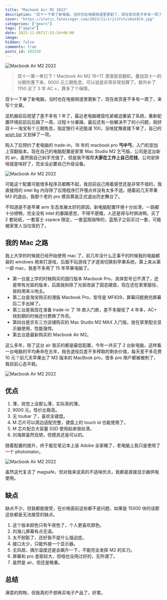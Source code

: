 ```yaml
---
title: "Macbook Air M2 2022"
description: "双十一下单了新电脑，当时也在电报频道里更新了，现在收货差不多有一周了，来写个文章。"
cover: "https://static.fatesinger.com/2023/11/irjc1fvtxz6at8l9.jpg"
categories: ["gears"]
tags: ["apple"]
date: 2023-11-06T17:53:54+08:00
image:
hidden: false
comments: true
posts_id: 102558
---
```


![Macbook Air M2 2022](//static.fatesinger.com/2023/11/irjc1fvtxz6at8l9.jpg)

> 双十一第一单已下！Macbook Air M2 16+1T 港澳版官翻机，叠加双十一的分期优惠下来，9000 元三期免息，可以说是非常非常划算了。额外补了 1150 买了 3 年 AC +，算多了个保障。

双十一下单了新电脑，当时也在电报频道里更新了，现在收货差不多有一周了，来写个文章。

这机器前后观望了差不多有 1 年了，最近老电脑硬盘吃紧被迫重装了系统，重新配置环境前前后后搞了一周，过程十分暴躁，最后还有一些解决不了的小问题，刚好双十一淘宝有个三期免息，指定银行卡还能减 100，没啥犹豫直接下单了，自己的 [wish list](/gears) 又划掉了一项。

购入了后预约了老电脑的 trade-in，18 年的 macbook pro **丐中丐**，入门机型加上官翻版本。现在自己的电脑配置是家里 Mac Studio M2 乞丐版，公司是这台新的 air，虽然我自己剁手充值了，但是我不推荐**大家在工作上自己花钱**，公司安排啥就是啥好了，完全没必要自己升级设备。

![Macbook Air M2 2022](//static.fatesinger.com/2023/11/6kpqhx03krwhafqb.jpg)

可能这个配置可能很多程序员都瞧不起，我目前自己用着感觉还是非常不错的，我直接用的 intel 8g 内存除了应用程序打开慢点并没有太多不适。随着前几天苹果 M3 的退出，我那个老的 pro 模具算是正式退出历史舞台了。

不知道是不是苹果 arm 生态发展太好的原因，新电脑配置环境十分丝滑，一路都十分顺畅，完全没有 intel 的暴躁感觉，不得不感慨，人还是得与时俱进啊。买了 2 套贴纸，一套富士 xspace 限定，一套蓝瓶咖啡的，蓝瓶子之前买过一套，可能被家里人当垃圾扔了。

## 我的 Mac 之路

我上大学的时候就已经开始使用 mac 了，前几年没什么正事干的时候我的电脑都装的 windows 用来打游戏，后面不玩游戏了才逐渐切换到苹果系统，算上来从第一部 mac，我差不多用了 15 年苹果电脑了。

-   第一台是上学的时候购买的国行版本 Macbook Pro，具体型号记不清了，还是带有光驱的版本，后面我拆除了光驱改装了固态硬盘，现在还在家里服役，爸妈用来斗地主。
-   第二台是淘宝购买的港版 Macbook Pro，型号是 MF839，屏幕问题换完屏幕后二手出掉了。
-   第三台是我现在准备 trade-in 了 18 款入门款，差不多服役了 4 年多，AC+ 快到期的时候还付费换了外壳。
-   第四台是京东三方店铺购买的 Mac Studio M2 MAX 入门版，放在家里配合显示器使用，性能强悍。
-   第五台是最新购买的 Macbook Air M2。

这么多年，除了这台 air 我买的都是最低配置，今年一共买了 2 台新电脑，这样看一台电脑的平均寿命在五年，抛去退役后差不多榨取的剩余价值，每天差不多花费 10 元？前几天苹果出了 M3 版本的 MacBook pro，很多 pro 用户都被被刺了，我目前心态平稳。

![Macbook Air M2 2022](//static.fatesinger.com/2023/11/eyjm2g78zxrsb2ey.jpg)

## 优点

1. 薄，视觉上没那么薄，实际真的薄。
2. 9000 元，性价比极高。
3. 无 toubar 了，喜欢全键盘。
4. M 芯片可以周边适配完整，键盘上的 touch id 也能使用了。
5. M 芯片配合大容量 SSD 使用起来很丝滑。
6. 刘海屏虽然丑陋，但摸具还是可以的。

随着配置的提升，终于能在笔记本上装 Adobe 全家桶了，老电脑上我只是使用了一个 photomator。

![Macbook Air M2 2022](//static.fatesinger.com/2023/11/mrwa9ptvvhdjc73y.jpg)

虽然这代复活了 magsafe，但对我来说真的不适啥优点，我都是直接显示器供电使用。

## 缺点

缺点不少，但我都能接受，在价格面前这些都不是问题，如果是 15000 块的话那这些都是无法接受的缺点。

1. 这个版本颜色只有午夜色了，个人更喜欢原色。
2. 刘海儿屏幕有点无语。
3. 太不耐脏了，还好我不是什么强迫症。
4. 接口太少，只能外接一个显示器。
5. 无风扇，偶尔温度还是会飙升一下，不能完全发挥 M2 的实力。
6. 屏幕和 pro 差距较大，但咱也没用过好的，无所谓了。
7. 虽然是 air，但还是略重。

## 总结

满意的购物，但我真的不想再买电子产品了，好累。
